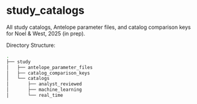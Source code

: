 # study_catalogs
All study catalogs, Antelope parameter files, and catalog comparison keys for Noel &amp; West, 2025 (in prep).

Directory Structure:
```bash
.
├── study
│   ├── antelope_parameter_files
│   ├── catalog_comparison_keys
│   └── catalogs
│       ├── analyst_reviewed
│       ├── machine_learning
│       └── real_time
```
